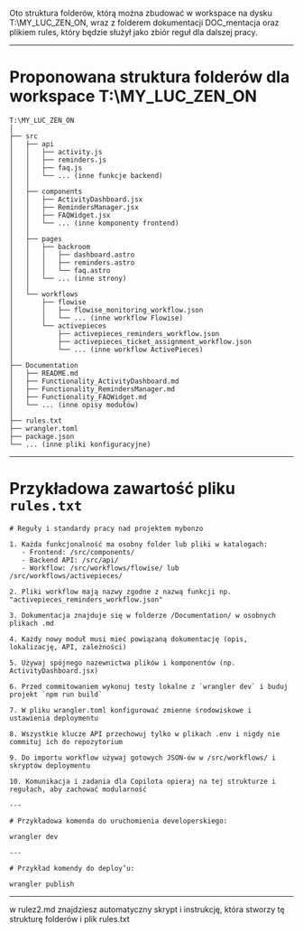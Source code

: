 Oto struktura folderów, którą można zbudować w workspace na dysku T:\MY_LUC_ZEN_ON, wraz z folderem dokumentacji DOC_mentacja oraz plikiem rules, który będzie służył jako zbiór reguł dla dalszej pracy. 

***

# Proponowana struktura folderów dla workspace T:\MY_LUC_ZEN_ON

```
T:\MY_LUC_ZEN_ON
│
├── src
│   ├── api
│   │   ├── activity.js
│   │   ├── reminders.js
│   │   ├── faq.js
│   │   └── ... (inne funkcje backend)
│   │
│   ├── components
│   │   ├── ActivityDashboard.jsx
│   │   ├── RemindersManager.jsx
│   │   ├── FAQWidget.jsx
│   │   └── ... (inne komponenty frontend)
│   │
│   ├── pages
│   │   ├── backroom
│   │   │   ├── dashboard.astro
│   │   │   ├── reminders.astro
│   │   │   └── faq.astro
│   │   └── ... (inne strony)
│   │
│   └── workflows
│       ├── flowise
│       │   ├── flowise_monitoring_workflow.json
│       │   └── ... (inne workflow Flowise)
│       └── activepieces
│           ├── activepieces_reminders_workflow.json
│           ├── activepieces_ticket_assignment_workflow.json
│           └── ... (inne workflow ActivePieces)
│
├── Documentation
│   ├── README.md
│   ├── Functionality_ActivityDashboard.md
│   ├── Functionality_RemindersManager.md
│   ├── Functionality_FAQWidget.md
│   └── ... (inne opisy modułów)
│
├── rules.txt
├── wrangler.toml
├── package.json
└── ... (inne pliki konfiguracyjne)
```

***

# Przykładowa zawartość pliku `rules.txt`

```
# Reguły i standardy pracy nad projektem mybonzo

1. Każda funkcjonalność ma osobny folder lub pliki w katalogach:
   - Frontend: /src/components/
   - Backend API: /src/api/
   - Workflow: /src/workflows/flowise/ lub /src/workflows/activepieces/

2. Pliki workflow mają nazwy zgodne z nazwą funkcji np. "activepieces_reminders_workflow.json"

3. Dokumentacja znajduje się w folderze /Documentation/ w osobnych plikach .md

4. Każdy nowy moduł musi mieć powiązaną dokumentację (opis, lokalizację, API, zależności)

5. Używaj spójnego nazewnictwa plików i komponentów (np. ActivityDashboard.jsx)

6. Przed commitowaniem wykonuj testy lokalne z `wrangler dev` i buduj projekt `npm run build`

7. W pliku wrangler.toml konfigurować zmienne środowiskowe i ustawienia deploymentu

8. Wszystkie klucze API przechowuj tylko w plikach .env i nigdy nie commituj ich do repozytorium

9. Do importu workflow używaj gotowych JSON-ów w /src/workflows/ i skryptów deploymentu

10. Komunikacja i zadania dla Copilota opieraj na tej strukturze i regułach, aby zachować modularność

---

# Przykładowa komenda do uruchomienia developerskiego:

wrangler dev

---

# Przykład komendy do deploy’u:

wrangler publish
```

***

w rulez2.md znajdziesz  automatyczny skrypt i instrukcję, która stworzy tę strukturę folderów i plik rules.txt